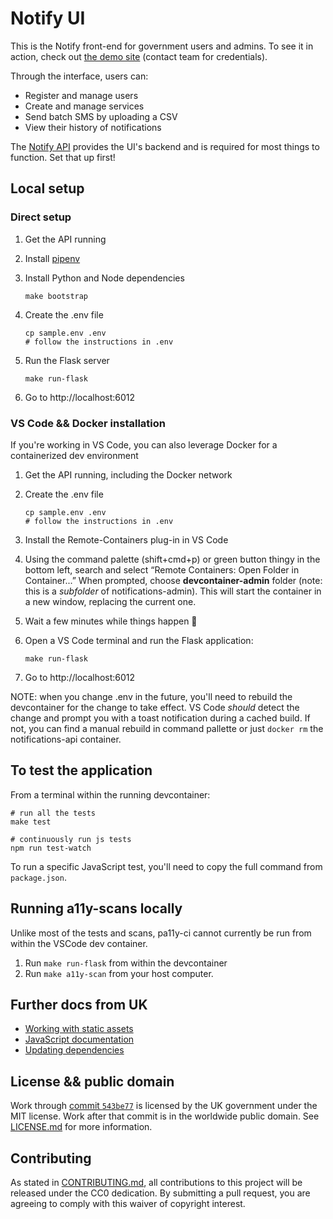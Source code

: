 # Notify UI

This is the Notify front-end for government users and admins. To see it in action, check out [the demo site](https://notify-demo.app.cloud.gov) (contact team for credentials).

Through the interface, users can:

 - Register and manage users
 - Create and manage services
 - Send batch SMS by uploading a CSV
 - View their history of notifications

The [Notify API](https://github.com/GSA/notifications-api) provides the UI's backend and is required for most things to function. Set that up first!

## Local setup

### Direct setup

1. Get the API running

1. Install [pipenv](https://pipenv.pypa.io/en/latest/)

1. Install Python and Node dependencies

    `make bootstrap`

1. Create the .env file

    ```
    cp sample.env .env
    # follow the instructions in .env
    ```

1. Run the Flask server

    `make run-flask`

1. Go to http://localhost:6012

### VS Code && Docker installation

If you're working in VS Code, you can also leverage Docker for a containerized dev environment

1. Get the API running, including the Docker network

1. Create the .env file

    ```
    cp sample.env .env
    # follow the instructions in .env
    ```

1. Install the Remote-Containers plug-in in VS Code

1. Using the command palette (shift+cmd+p) or green button thingy in the bottom left, search and select “Remote Containers: Open Folder in Container...” When prompted, choose **devcontainer-admin** folder (note: this is a *subfolder* of notifications-admin). This will start the container in a new window, replacing the current one.

1. Wait a few minutes while things happen 🍵

1. Open a VS Code terminal and run the Flask application:

    `make run-flask`

1. Go to http://localhost:6012

NOTE: when you change .env in the future, you'll need to rebuild the devcontainer for the change to take effect. VS Code _should_ detect the change and prompt you with a toast notification during a cached build. If not, you can find a manual rebuild in command pallette or just `docker rm` the notifications-api container.

## To test the application
From a terminal within the running devcontainer:

```
# run all the tests
make test

# continuously run js tests
npm run test-watch
```

To run a specific JavaScript test, you'll need to copy the full command from `package.json`.

## Running a11y-scans locally

Unlike most of the tests and scans, pa11y-ci cannot currently be run from within the VSCode dev container.

1. Run `make run-flask` from within the devcontainer
2. Run `make a11y-scan` from your host computer.

## Further docs from UK

- [Working with static assets](docs/static-assets.md)
- [JavaScript documentation](https://github.com/alphagov/notifications-manuals/wiki/JavaScript-Documentation)
- [Updating dependencies](https://github.com/alphagov/notifications-manuals/wiki/Dependencies)

## License && public domain

Work through [commit `543be77`](https://github.com/GSA/notifications-admin/commit/543be77776b64fddb6ba70fbb015ecd81a372478) is licensed by the UK government under the MIT license. Work after that commit is in the worldwide public domain. See [LICENSE.md](./LICENSE.md) for more information.

## Contributing

As stated in [CONTRIBUTING.md](CONTRIBUTING.md), all contributions to this project will be released under the CC0 dedication. By submitting a pull request, you are agreeing to comply with this waiver of copyright interest.
